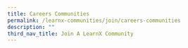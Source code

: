 ```yaml
---
title: Careers Communities
permalink: /learnx-communities/join/careers-communities
description: ""
third_nav_title: Join A LearnX Community
---
```

